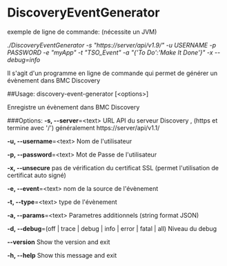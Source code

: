 # DiscoveryEventGenerator

exemple de ligne de commande: (nécessite un JVM)

*./DiscoveryEventGenerator -s "https://server/api/v1.9/" -u USERNAME -p PASSWORD -e "myApp" -t "TSO_Event" -a "{'To Do':'Make It Done'}" -x --debug=info*


Il s'agit d'un programme en ligne de commande qui permet de générer un évènement dans BMC Discovery


##Usage: discovery-event-generator [\<options>]

  Enregistre un évènement dans BMC Discovery

###Options:
  **-s, --server**=\<text>    URL API du serveur Discovery , (https et termine avec
                         '/') généralement https://server/api/v1.1/
                         
  **-u, --username**=\<text>  Nom de l'utilisateur
  
  **-p, --password**=\<text>  Mot de Passe de l'utilisateur
  
  **-x, --unsecure**         pas de vérification du certificat SSL (permet
                         l'utilisation de certificat auto signé)
                         
  **-e, --event**=\<text>     nom de la source de l'évènement
  
  **-t, --type**=\<text>      type de l'évènement
  
  **-a, --params**=\<text>    Parametres additionnels (string format JSON)

  **-d, --debug**=(off | trace | debug | info | error | fatal | all)
                         Niveau du debug
                         
  **--version**              Show the version and exit
  
  **-h, --help**             Show this message and exit
